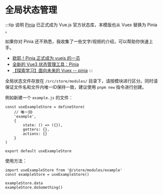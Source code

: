 # 全局状态管理

:::tip 说明
[Pinia](https://pinia.vuejs.org/) 已正式成为 Vue.js 官方状态库，本模版也从 Vuex 替换为 Pinia 。

如果你对 Pinia 还不熟悉，我收集了一些文字/视频的介绍，可以帮助你快速上手。

- [欧耶！Pinia 正式成为 vuejs 的一员](https://mp.weixin.qq.com/s/_OlLFedVJfyEapGzYFETuw)
- [全新的 Vue3 状态管理工具：Pinia](https://mp.weixin.qq.com/s/4B-ZzOXdYrF-Auvm_wWBVQ)
- [【探索学习】面向未来的 Vuex -- pinia](https://www.bilibili.com/video/BV1Mb4y1X7NL/)
:::

全局状态文件存放在 `/src/store/modules/` 目录下，请按模块进行区分。同时请保证文件名和文件内唯一ID保持一致，建议使用 `pnpm new` 指令进行创建。

例如新建一个 `example.js` 的文件：

```js:no-line-numbers
const useExampleStore = defineStore(
    // 唯一ID
    'example',
    {
        state: () => ({}),
        getters: {},
        actions: {}
    }
)

export default useExampleStore
```

使用方法：

```js:no-line-numbers
import useExampleStore from '@/store/modules/example'
const exampleStore = useExampleStore()

exampleStore.data
exampleStore.doSomething()
```